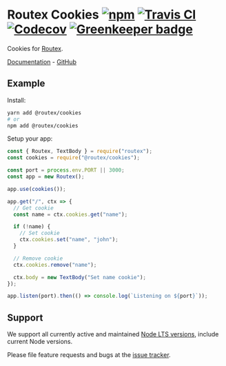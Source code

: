 # Routex Cookies [![npm](https://img.shields.io/npm/v/@routex/cookies.svg)](https://www.npmjs.com/package/@routex/cookies) [![Travis CI](https://img.shields.io/travis/com/routexjs/routex-cookies.svg)](https://travis-ci.com/routexjs/routex-cookies) [![Codecov](https://img.shields.io/codecov/c/github/routexjs/routex-cookies.svg)](https://codecov.io/gh/routexjs/routex-cookies) [![Greenkeeper badge](https://badges.greenkeeper.io/routexjs/routex-cookies.svg)](https://greenkeeper.io/)

Cookies for [Routex](https://routex.js.org).

[Documentation](https://routex.js.org/docs/packages/cookies) - [GitHub](https://github.com/routexjs/routex-cookies)

## Example

Install:

```bash
yarn add @routex/cookies
# or
npm add @routex/cookies
```

Setup your app:

```js
const { Routex, TextBody } = require("routex");
const cookies = require("@routex/cookies");

const port = process.env.PORT || 3000;
const app = new Routex();

app.use(cookies());

app.get("/", ctx => {
  // Get cookie
  const name = ctx.cookies.get("name");

  if (!name) {
    // Set cookie
    ctx.cookies.set("name", "john");
  }

  // Remove cookie
  ctx.cookies.remove("name");

  ctx.body = new TextBody("Set name cookie");
});

app.listen(port).then(() => console.log(`Listening on ${port}`));
```

## Support

We support all currently active and maintained [Node LTS versions](https://github.com/nodejs/Release), include current Node versions.

Please file feature requests and bugs at the [issue tracker](https://github.com/routexjs/routex-cookies/issues).
